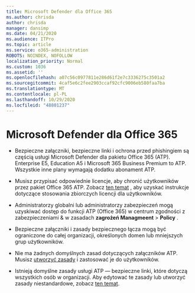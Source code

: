 ```yaml
---
title: Microsoft Defender dla Office 365
ms.author: chrisda
author: chrisda
manager: dansimp
ms.date: 04/21/2020
ms.audience: ITPro
ms.topic: article
ms.service: o365-administration
ROBOTS: NOINDEX, NOFOLLOW
localization_priority: Normal
ms.custom: 1036
ms.assetid: ''
ms.openlocfilehash: a07c56c0977811e286d61f2e7c3336275c3501a2
ms.sourcegitcommit: 4caf5e6c2fee2903ccaf92cfc9006eb580faa7ba
ms.translationtype: MT
ms.contentlocale: pl-PL
ms.lasthandoff: 10/29/2020
ms.locfileid: "48801237"
---
```

# <a name="microsoft-defender-for-office-365"></a>Microsoft Defender dla Office 365

- Bezpieczne załączniki, bezpieczne linki i ochrona przed phishingiem są częścią usługi Microsoft Defender dla pakietu Office 365 (ATP). Enterprise E5, Education A5 i Microsoft 365 Business Premium to ATP. Wszystkie inne plany wymagają dodatku abonament ATP.

- Musisz przypisać odpowiednie licencje, aby chronić użytkowników przez pakiet Office 365 ATP. Zobacz [ten temat](https://docs.microsoft.com/microsoft-365/admin/add-users/add-users) , aby uzyskać instrukcje dotyczące stosowania zbiorczych licencji dla użytkowników.

- Administratorzy globalni lub administratorzy zabezpieczeń mogą uzyskiwać dostęp do funkcji ATP (Office 365) w centrum zgodności z zabezpieczeniami & w zasadach **zagrożeń Managmeent** \> **Policy** .

- Bezpieczne załączniki i zasady bezpiecznego łącza mogą być ograniczone do całej organizacji, określonych domen lub mniejszych grup użytkowników.

- Nie ma żadnych domyślnych zasad dotyczących załączników ATP. Musisz [utworzyć zasady](https://docs.microsoft.com/microsoft-365/security/office-365-security/set-up-atp-safe-attachments-policies) i zastosować je do użytkowników.

- Istnieją domyślne zasady usługi ATP — bezpieczne linki, które dotyczą wszystkich osób w organizacji. Aby edytować te zasady lub utworzyć zasady niestandardowe, zobacz [ten temat](https://docs.microsoft.com/microsoft-365/security/office-365-security/set-up-atp-safe-links-policies).

